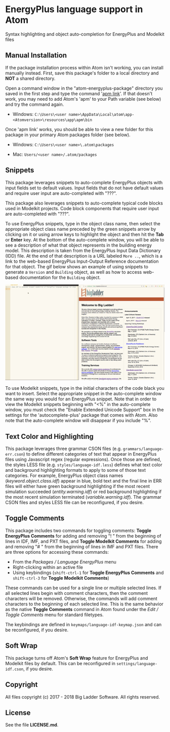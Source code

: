 # EnergyPlus language support in Atom

Syntax highlighting and object auto-completion for EnergyPlus and Modelkit files

## Manual Installation

If the package installation process within Atom isn't working, you can install manually instead. First, save this package's folder to a local directory and **NOT** a shared directory.

Open a command window in the "atom-energyplus-package" directory you saved in the first step and type the command '[apm link](https://discuss.atom.io/t/load-developing-package/2554)'. If that doesn't work, you may need to add Atom's 'apm' to your Path variable (see below) and try the command again.

- Windows: `C:\Users\<user name>\AppData\Local\atom\app-<Atomversion>\resources\app\apm\bin`

Once 'apm link' works, you should be able to view a new folder for this package in your primary Atom packages folder (see below).

- Windows: `C:\Users\<user name>\.atom\packages`

- Mac: `Users/<user name>/.atom/packages`

## Snippets

This package leverages snippets to auto-complete EnergyPlus objects with input fields set to default values. Input fields that do not have default values and require user input are auto-completed with "???".

This package also leverages snippets to auto-complete typical code blocks used in Modelkit projects. Code block components that require user input are auto-completed with "???".

To use EnergyPlus snippets, type in the object class name, then select the appropriate object class name preceded by the green snippets arrow by clicking on it or using arrow keys to highlight the object and then hit the **Tab** or **Enter** key. At the bottom of the auto-complete window, you will be able to see a description of what that object represents in the building energy model. This description is taken from the EnergyPlus Input Data Dictionary (IDD) file. At the end of that description is a URL labeled `More ..`, which is a link to the web-based EnergyPlus Input-Output Reference documentation for that object. The gif below shows an example of using snippets to generate a `Version` and `Building` object, as well as how to access web-based documentation for the `Building` object.

![](snippet.gif)

To use Modelkit snippets, type in the initial characters of the code black you want to insert. Select the appropriate snippet in the auto-complete window the same way you would for an EnergyPlus snippet. Note that in order to view the Modelkit snippets beginning with "<%" in the auto-complete window, you must check the "Enable Extended Unicode Support" box in the settings for the 'autocomplete-plus' package that comes with Atom. Also note that the auto-complete window will disappear if you include "%".

## Text Color and Highlighting

This package leverages three grammar CSON files (e.g. `grammars/language-err.cson`) to define different categories of text that appear in EnergyPlus files using Javascript regex (regular expressions). Once those are defined, the styles LESS file (e.g. `styles/language-idf.less`) defines what text color and background highlighting formats to apply to some of those text categories. For example, EnergyPlus object class names (*keyword.object.class.idf*) appear in blue, bold text and the final line in ERR files will either have green background highlighting if the most recent simulation succeeded (*entity.warning.idf*) or red background highlighting if the most recent simulation terminated (*variable.warning.idf*). The grammar CSON files and styles LESS file can be reconfigured, if you desire.

## Toggle Comments

This package includes two commands for toggling comments: **Toggle EnergyPlus Comments** for adding and removing "! " from the beginning of lines in IDF, IMF, and PXT files, and **Toggle Modelkit Comments** for adding and removing "# " from the beginning of lines in IMF and PXT files. There are three options for accessing these commands:

- From the *Packages / Language EnergyPlus* menu
- Right-clicking within an active file
- Using keybindings (`shift-ctrl-1` for **Toggle EnergyPlus Comments** and `shift-ctrl-3` for **Toggle Modelkit Comments**)

These commands can be used for a single line or multiple selected lines. If all selected lines begin with comment characters, then the comment characters will be removed. Otherwise, the commands will add comment characters to the beginning of each selected line. This is the same behavior as the native **Toggle Comments** command in Atom found under the *Edit / Toggle Comments* menu for standard filetypes.

The keybindings are defined in `keymaps/language-idf-keymap.json` and can be reconfigured, if you desire.

## Soft Wrap

This package turns off Atom's **Soft Wrap** feature for EnergyPlus and Modelkit files by default. This can be reconfigured in `settings/language-idf.cson`, if you desire.

## Copyright

All files copyright (c) 2017 - 2018 Big Ladder Software. All rights reserved.

## License

See the file **LICENSE.md**.
